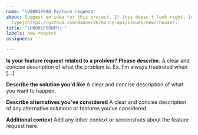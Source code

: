 ```yaml
---
name: "\U0001F680 Feature request"
about: Suggest an idea for this project. If this doesn’t look right, [choose a different
  type](https://github.com/danner26/bunny-api/issues/new/choose).
title: "\U0001F680FR: "
labels: new request
assignees: ''

---
```


<!--
Thank you for suggesting an idea to make BunnyAPI better.

Please fill in as much of the template below as you're able.
-->

**Is your feature request related to a problem? Please describe.**
A clear and concise description of what the problem is. Ex. I'm always frustrated when [...]

**Describe the solution you'd like**
A clear and concise description of what you want to happen.

**Describe alternatives you've considered**
A clear and concise description of any alternative solutions or features you've considered.

**Additional context**
Add any other context or screenshots about the feature request here.
